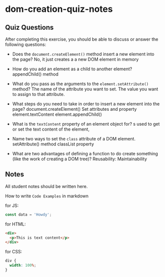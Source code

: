 # dom-creation-quiz-notes

## Quiz Questions

After completing this exercise, you should be able to discuss or answer the following questions:

- Does the `document.createElement()` method insert a new element into the page?
  No, it just creates a a new DOM element in memory

- How do you add an element as a child to another element?
  appendChild() method

- What do you pass as the arguments to the `element.setAttribute()` method?
  The name of the attribute you want to set.
  The value you want to assign to that attribute.

- What steps do you need to take in order to insert a new element into the page?
  document.createElement()
  Set attributes and property
  element.textContent
  element.appendChild()

- What is the `textContent` property of an element object for?
  s used to get or set the text content of the element,

- Name two ways to set the `class` attribute of a DOM element.
  setAttribute() method
  classList property

- What are two advantages of defining a function to do create something (like the work of creating a DOM tree)?
  Reusability:
  Maintainability

## Notes

All student notes should be written here.

How to write `Code Examples` in markdown

for JS:

```javascript
const data = 'Howdy';
```

for HTML:

```html
<div>
  <p>This is text content</p>
</div>
```

for CSS:

```css
div {
  width: 100%;
}
```
